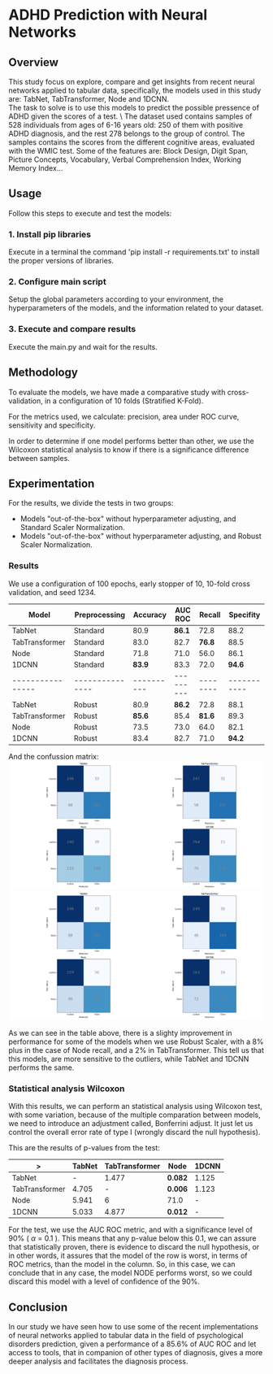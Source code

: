 # ADHD Prediction with Neural Networks

## Overview
This study focus on explore, compare and get insights from recent neural networks applied to tabular data, specifically, the models used in this study are: TabNet, TabTransformer, Node and 1DCNN.\
The task to solve is to use this models to predict the possible pressence of ADHD given the scores of a test.
\\
The dataset used contains samples of 528 individuals from ages of 6-16 years old: 250 of them with positive ADHD diagnosis, and the rest 278 belongs to the group of control.
The samples contains the scores from the different cognitive areas, evaluated with the WMIC test. Some of the features are: Block Design, Digit Span, Picture Concepts, Vocabulary, Verbal Comprehension Index, Working Memory Index...

## Usage
Follow this steps to execute and test the models:

### 1. Install pip libraries
Execute in a terminal the command 'pip install -r requirements.txt' to install the proper versions of libraries.

### 2. Configure main script
Setup the global parameters according to your environment, the hyperparameters of the models, and the information related to your dataset.

### 3. Execute and compare results
Execute the main.py and wait for the results.


## Methodology
To evaluate the models, we have made a comparative study with cross-validation, in a configuration of 10 folds (Stratified K-Fold).

For the metrics used, we calculate: precision, area under ROC curve, sensitivity and specificity.

In order to determine if one model performs better than other, we use the Wilcoxon statistical analysis to know if there is a significance difference between samples.

## Experimentation
For the results, we divide the tests in two groups:
- Models "out-of-the-box" without hyperparameter adjusting, and Standard Scaler Normalization.
- Models "out-of-the-box" without hyperparameter adjusting, and Robust Scaler Normalization.

### Results
We use a configuration of 100 epochs, early stopper of 10, 10-fold cross validation, and seed 1234.

| Model          | Preprocessing | Accuracy | AUC ROC | Recall | Specifity |
|----------------|---------------|----------|---------|--------|-----------|
| TabNet         | Standard      | 80.9     | **86.1**    | 72.8   | 88.2      |
| TabTransformer | Standard      | 83.0     | 82.7    | **76.8**   | 88.5      |
| Node           | Standard      | 71.8     | 71.0    | 56.0   | 86.1      |
| 1DCNN          | Standard      | **83.9**     | 83.3    | 72.0   | **94.6**      |
|----------------|---------------|----------|---------|--------|-----------|
| TabNet         | Robust        | 80.9     | **86.2**    | 72.8   | 88.1      |
| TabTransformer | Robust        | **85.6**     | 85.4    | **81.6**   | 89.3      |
| Node           | Robust        | 73.5     | 73.0    | 64.0   | 82.1      |
| 1DCNN          | Robust        | 83.4     | 82.7    | 71.0   | **94.2**      |

And the confussion matrix:
![Confussion matrix with Standard Scaler](img/conf_matrix_st.png)
![Confussion matrix with Robust Scaler](img/conf_matrix_ro.png)

As we can see in the table above, there is a slighty improvement in performance for some of the models when we use Robust Scaler, with a 8% plus in the case of Node recall, and a 2% in TabTransformer.
This tell us that this models, are more sensitive to the outliers, while TabNet and 1DCNN performs the same.


### Statistical analysis Wilcoxon
With this results, we can perform an statistical analysis using Wilcoxon test, with some variation, because of the multiple comparation between models, we need to introduce an adjustment called, Bonferrini adjust. It just let us control the overall error rate of type I (wrongly discard the null hypothesis).

This are the results of p-values from the test:

| >              | TabNet | TabTransformer | Node | 1DCNN |
|----------------|---------------|----------|---------|--------|
| TabNet         | -      | 1.477     | **0.082**    | 1.125   |
| TabTransformer | 4.705 | -   | **0.006**    | 1.123   |
| Node           | 5.941     | 6     | 71.0    | -  | 5.994      |
| 1DCNN          | 5.033    | 4.877     | **0.012**    | -  |

For the test, we use the AUC ROC metric, and with a significance level of 90% ( $\alpha$ = 0.1 ). This means that any p-value below this 0.1, we can assure that statistically proven, there is evidence to discard the null hypothesis, or in other words, it assures that the model of the row is worst, in terms of ROC metrics, than the model in the column.
So, in this case, we can conclude that in any case, the model NODE performs worst, so we could discard this model with a level of confidence of the 90%.

## Conclusion
In our study we have seen how to use some of the recent implementations of neural networks applied to tabular data in the field of psychological disorders prediction, given a performance of a 85.6% of AUC ROC and let access to tools, that in companion of other types of diagnosis, gives a more deeper analysis and facilitates the diagnosis process.
